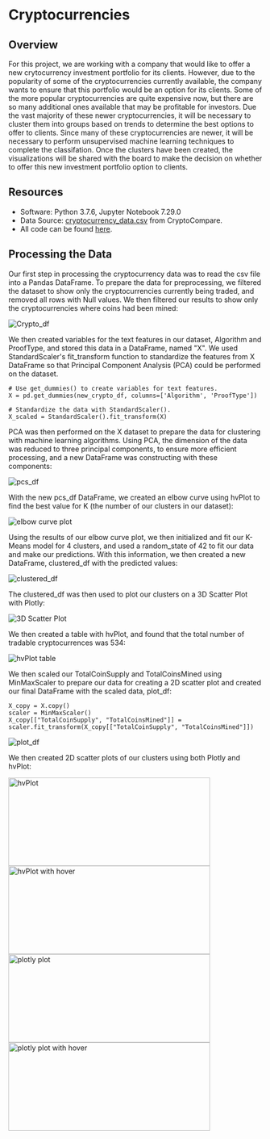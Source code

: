# Cryptocurrencies

## Overview

For this project, we are working with a company that would like to offer a new crytocurrency investment portfolio for its clients. However, due to the popularity of some of the cryptocurrencies currently available, the company wants to ensure that this portfolio would be an option for its clients. Some of the more popular cryptocurrencies are quite expensive now, but there are so many additional ones available that may be profitable for investors. Due the vast majority of these newer cryptocurrencies, it will be necessary to cluster them into groups based on trends to determine the best options to offer to clients. Since many of these cryptocurrencies are newer, it will be necessary to perform unsupervised machine learning techniques to complete the classifation. Once the clusters have been created, the visualizations will be shared with the board to make the decision on whether to offer this new investment portfolio option to clients.

## Resources

* Software: Python 3.7.6, Jupyter Notebook 7.29.0
* Data Source: [cryptocurrency_data.csv](https://min-api.cryptocompare.com/data/all/coinlist) from CryptoCompare. 
* All code can be found [here](https://github.com/crtallent/Cryptocurrencies/blob/main/crypto_clustering.ipynb).

## Processing the Data

Our first step in processing the cryptocurrency data was to read the csv file into a Pandas DataFrame. To prepare the data for preprocessing, we filtered the dataset to show only the cryptocurrencies currently being traded, and removed all rows with Null values. We then filtered our results to show only the cryptocurrencies where coins had been mined:

<img src="https://github.com/crtallent/Cryptocurrencies/blob/main/Resources/Images/new_crypto_df.png" alt="Crypto_df" title="Crypto_df" />

We then created variables for the text features in our dataset, Algorithm and ProofType, and stored this data in a DataFrame, named "X". We used StandardScaler's fit_transform function to standardize the features from X DataFrame so that Principal Component Analysis (PCA) could be performed on the dataset.  

~~~
# Use get_dummies() to create variables for text features.
X = pd.get_dummies(new_crypto_df, columns=['Algorithm', 'ProofType'])

# Standardize the data with StandardScaler().
X_scaled = StandardScaler().fit_transform(X)
~~~

PCA was then performed on the X dataset to prepare the data for clustering with machine learning algorithms. Using PCA, the dimension of the data was reduced to three principal components, to ensure more efficient processing, and a new DataFrame was constructing with these components:

<img src="https://github.com/crtallent/Cryptocurrencies/blob/main/Resources/Images/PCA.png" alt="pcs_df" title="pcs_df" />

With the new pcs_df DataFrame, we created an elbow curve using hvPlot to find the best value for K (the number of our clusters in our dataset):

<img src="https://github.com/crtallent/Cryptocurrencies/blob/main/Resources/Images/Elbow.png" alt="elbow curve plot" title="Elbow Curve" />

Using the results of our elbow curve plot, we then initialized and fit our K-Means model for 4 clusters, and used a random_state of 42 to fit our data and make our predictions. With this information, we then created a new DataFrame, clustered_df with the predicted values: 

<img src="https://github.com/crtallent/Cryptocurrencies/blob/main/Resources/Images/Clustered.png" alt="clustered_df" title="clustered_df" />

The clustered_df was then used to plot our clusters on a 3D Scatter Plot with Plotly:

<img src="https://github.com/crtallent/Cryptocurrencies/blob/main/Resources/Images/3d_scatter.png" alt="3D Scatter Plot" title="3D Scatter Plot" />

We then created a table with hvPlot, and found that the total number of tradable cryptocurrences was 534:

<img src="https://github.com/crtallent/Cryptocurrencies/blob/main/Resources/Images/hvplot_table.png" alt="hvPlot table" title="hvPlot table" />

We then scaled our TotalCoinSupply and TotalCoinsMined using MinMaxScaler to prepare our data for creating a 2D scatter plot and created our final DataFrame with the scaled data, plot_df:

~~~
X_copy = X.copy()
scaler = MinMaxScaler()
X_copy[["TotalCoinSupply", "TotalCoinsMined"]] = scaler.fit_transform(X_copy[["TotalCoinSupply", "TotalCoinsMined"]])
~~~

<img src="https://github.com/crtallent/Cryptocurrencies/blob/main/Resources/Images/plot_df.png" alt="plot_df" title="plot_df" />

We then created 2D scatter plots of our clusters using both Plotly and hvPlot:

<p float="left">
  <img src="https://github.com/crtallent/Cryptocurrencies/blob/main/Resources/Images/hvplot1.png" title="hvPlot" width="400" height="175"/>
  <img src="https://github.com/crtallent/Cryptocurrencies/blob/main/Resources/Images/hvplot.png" title="hvPlot with hover" width="400" height="175" /> 
  <img src="https://github.com/crtallent/Cryptocurrencies/blob/main/Resources/Images/plotly%20plot_df.png" title="plotly plot" width="400" height="175" />
  <img src="https://github.com/crtallent/Cryptocurrencies/blob/main/Resources/Images/plotly1.png" title="plotly plot with hover" width="400" height="175" />
</p>


